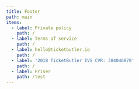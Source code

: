 ```yaml
---
title: Footer
path: main
items:
  - label: Private policy
    path: /
  - label: Terms of service
    path: /
  - label: hello@ticketbutler.io
    path: /
  - label: '2018 TicketButler IVS CVR: 384046870'
    path: /
  - label: Priser
    path: /test
---
```


